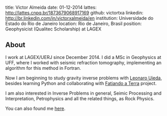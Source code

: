 title: Victor Almeida
date: 01-12-2014
lattes: http://lattes.cnpq.br/1873679068917169
github: victortxa
linkedin: http://br.linkedin.com/in/victorxalmeida/en
institution: Universidade do Estado do Rio de Janeiro
location: Rio de Janeiro, Brasil
position: Geophysicist (Qualitec Scholarship) at LAGEX 

## About

I work at LAGEX/UERJ since December 2014. I did a MSc in Geophysics at UFF, 
where I worked with seismic refraction tomography, implementing an algorithm 
for this method in Fortran. 

Now I am beginning to study gravity inverse problems with 
<a href="http://www.pinga-lab.org/people/uieda.html">Leonaro Uieda</a>, besides
learning Python and collaborating with 
<a href="http://www.fatiando.org/">Fatiando a Terra</a> project.

I am also interested in Inverse Problems in general,
Seimic Processing and Interpretation, Petrophysics and 
all the related things, as Rock Physics. 

You can also found 
me <a href="http://br.linkedin.com/in/victorxalmeida/en">here</a>.
